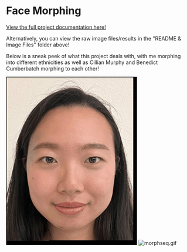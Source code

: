 # Face Morphing

[View the full project documentation here!](https://www.notion.so/Face-Morphing-0b168dfd720b4375be585ff6ede90d81)

Alternatively, you can view the raw image files/results in the "README & Image Files" folder above!

Below is a sneak peek of what this project deals with, with me morphing into different ethnicities as well as Cillian Murphy and Benedict Cumberbatch morphing to each other!

<img src="https://raw.githubusercontent.com/lsymeru/Face-Morphing/main/README%20%26%20Image%20Files/Face%20Morphing%200b168dfd720b4375be585ff6ede90d81/cath_ethnicities.gif" alt="morphseq.gif" width="357"/> <img src="https://raw.githubusercontent.com/lsymeru/Face-Morphing/main/README%20%26%20Image%20Files/Face%20Morphing%200b168dfd720b4375be585ff6ede90d81/morphseq.gif" alt="morphseq.gif" width="310"/>
